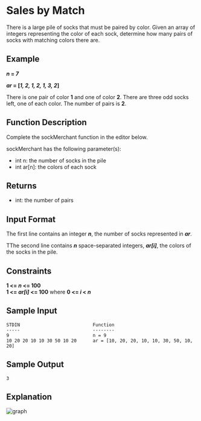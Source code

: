 # Sales by Match
There is a large pile of socks that must be paired by color. Given an array of integers representing the color of each sock, determine how many pairs of socks with matching colors there are.

## Example
**_n_ = _7_**

**_ar_ = [_1, 2, 1, 2, 1, 3, 2_]**

There is one pair of color **1** and one of color **2**. There are three odd socks left, one of each color. The number of pairs is **2**.

## Function Description
Complete the sockMerchant function in the editor below.

sockMerchant has the following parameter(s):

- int n: the number of socks in the pile
- int ar[n]: the colors of each sock

## Returns
- int: the number of pairs

## Input Format
The first line contains an integer **_n_**, the number of socks represented in **_ar_**.

TThe second line contains **_n_** space-separated integers, **_ar[i]_**, the colors of the socks in the pile.

## Constraints 
**1 <= _n_ <= 100**  
**1 <= _ar[i]_ <= 100** where **0 <= _i_ < _n_**  

## Sample Input
```
STDIN                           Function
-----                           --------
9                               n = 9
10 20 20 10 10 30 50 10 20      ar = [10, 20, 20, 10, 10, 30, 50, 10, 20]
```
## Sample Output
```
3
```

## Explanation
![graph](https://s3.amazonaws.com/hr-challenge-images/25168/1474122392-c7b9097430-sock.png)